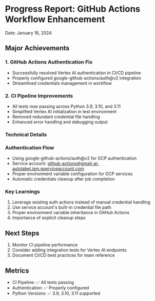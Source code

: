 # Progress Report: GitHub Actions Workflow Enhancement
Date: January 16, 2024

## Major Achievements

### 1. GitHub Actions Authentication Fix
- Successfully resolved Vertex AI authentication in CI/CD pipeline
- Properly configured google-github-actions/auth@v2 integration
- Streamlined credentials management in workflow

### 2. CI Pipeline Improvements
- All tests now passing across Python 3.9, 3.10, and 3.11
- Simplified Vertex AI initialization in test environment
- Removed redundant credential file handling
- Enhanced error handling and debugging output

### Technical Details

### Authentication Flow
- Using google-github-actions/auth@v2 for GCP authentication
- Service account: github-actions@gmail-ai-autolabel.iam.gserviceaccount.com
- Proper environment variable configuration for GCP services
- Automatic credentials cleanup after job completion

### Key Learnings
1. Leverage existing auth actions instead of manual credential handling
2. Use service account's built-in credential file path
3. Proper environment variable inheritance in GitHub Actions
4. Importance of explicit cleanup steps

## Next Steps
1. Monitor CI pipeline performance
2. Consider adding integration tests for Vertex AI endpoints
3. Document CI/CD best practices for team reference

## Metrics
- CI Pipeline: ✅ All tests passing
- Authentication: ✅ Properly configured
- Python Versions: ✅ 3.9, 3.10, 3.11 supported 